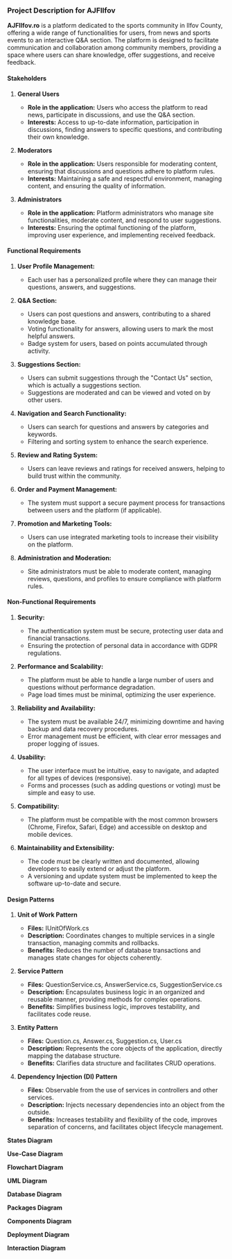 ### Project Description for AJFIlfov

**AJFIlfov.ro** is a platform dedicated to the sports community in Ilfov County, offering a wide range of functionalities for users, from news and sports events to an interactive Q&A section. The platform is designed to facilitate communication and collaboration among community members, providing a space where users can share knowledge, offer suggestions, and receive feedback.

#### Stakeholders

1. **General Users**
   - **Role in the application:** Users who access the platform to read news, participate in discussions, and use the Q&A section.
   - **Interests:** Access to up-to-date information, participation in discussions, finding answers to specific questions, and contributing their own knowledge.

2. **Moderators**
   - **Role in the application:** Users responsible for moderating content, ensuring that discussions and questions adhere to platform rules.
   - **Interests:** Maintaining a safe and respectful environment, managing content, and ensuring the quality of information.

3. **Administrators**
   - **Role in the application:** Platform administrators who manage site functionalities, moderate content, and respond to user suggestions.
   - **Interests:** Ensuring the optimal functioning of the platform, improving user experience, and implementing received feedback.

#### Functional Requirements

1. **User Profile Management:**
   - Each user has a personalized profile where they can manage their questions, answers, and suggestions.

2. **Q&A Section:**
   - Users can post questions and answers, contributing to a shared knowledge base.
   - Voting functionality for answers, allowing users to mark the most helpful answers.
   - Badge system for users, based on points accumulated through activity.

3. **Suggestions Section:**
   - Users can submit suggestions through the "Contact Us" section, which is actually a suggestions section.
   - Suggestions are moderated and can be viewed and voted on by other users.

4. **Navigation and Search Functionality:**
   - Users can search for questions and answers by categories and keywords.
   - Filtering and sorting system to enhance the search experience.

5. **Review and Rating System:**
   - Users can leave reviews and ratings for received answers, helping to build trust within the community.

6. **Order and Payment Management:**
   - The system must support a secure payment process for transactions between users and the platform (if applicable).

7. **Promotion and Marketing Tools:**
   - Users can use integrated marketing tools to increase their visibility on the platform.

8. **Administration and Moderation:**
   - Site administrators must be able to moderate content, managing reviews, questions, and profiles to ensure compliance with platform rules.

#### Non-Functional Requirements

1. **Security:**
   - The authentication system must be secure, protecting user data and financial transactions.
   - Ensuring the protection of personal data in accordance with GDPR regulations.

2. **Performance and Scalability:**
   - The platform must be able to handle a large number of users and questions without performance degradation.
   - Page load times must be minimal, optimizing the user experience.

3. **Reliability and Availability:**
   - The system must be available 24/7, minimizing downtime and having backup and data recovery procedures.
   - Error management must be efficient, with clear error messages and proper logging of issues.

4. **Usability:**
   - The user interface must be intuitive, easy to navigate, and adapted for all types of devices (responsive).
   - Forms and processes (such as adding questions or voting) must be simple and easy to use.

5. **Compatibility:**
   - The platform must be compatible with the most common browsers (Chrome, Firefox, Safari, Edge) and accessible on desktop and mobile devices.

6. **Maintainability and Extensibility:**
   - The code must be clearly written and documented, allowing developers to easily extend or adjust the platform.
   - A versioning and update system must be implemented to keep the software up-to-date and secure.

#### Design Patterns

1. **Unit of Work Pattern**
   - **Files:** IUnitOfWork.cs
   - **Description:** Coordinates changes to multiple services in a single transaction, managing commits and rollbacks.
   - **Benefits:** Reduces the number of database transactions and manages state changes for objects coherently.

2. **Service Pattern**
   - **Files:** QuestionService.cs, AnswerService.cs, SuggestionService.cs
   - **Description:** Encapsulates business logic in an organized and reusable manner, providing methods for complex operations.
   - **Benefits:** Simplifies business logic, improves testability, and facilitates code reuse.

3. **Entity Pattern**
   - **Files:** Question.cs, Answer.cs, Suggestion.cs, User.cs
   - **Description:** Represents the core objects of the application, directly mapping the database structure.
   - **Benefits:** Clarifies data structure and facilitates CRUD operations.

4. **Dependency Injection (DI) Pattern**
   - **Files:** Observable from the use of services in controllers and other services.
   - **Description:** Injects necessary dependencies into an object from the outside.
   - **Benefits:** Increases testability and flexibility of the code, improves separation of concerns, and facilitates object lifecycle management.


**States Diagram**

**Use-Case Diagram**

**Flowchart Diagram**

**UML Diagram**

**Database Diagram**

**Packages Diagram**

**Components Diagram**

**Deployment Diagram**

**Interaction Diagram**
